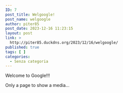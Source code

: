 ```yaml
---
ID: 7
post_title: Welgoogle!
post_name: welgoogle
author: piter85
post_date: 2023-12-16 11:23:15
layout: post
link: >
  http://piter85.duckdns.org/2023/12/16/welgoogle/
published: true
tags: [ ]
categories:
  - Senza categoria
---
```

<!-- wp:paragraph -->
<p>Welcome to Google!!!</p>
<!-- /wp:paragraph -->

<!-- wp:paragraph -->
<p>Only a page to show a media...</p>
<!-- /wp:paragraph -->

<!-- wp:image {"id":6,"sizeSlug":"full","linkDestination":"none"} -->
<figure class="wp-block-image size-full"><img src="https://ax9gixh0cuq8.compat.objectstorage.eu-milan-1.oraclecloud.com/wordpress/2023/12/acastro_210121_1777_google_0001.webp" alt="" class="wp-image-6"/></figure>
<!-- /wp:image -->